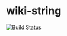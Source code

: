 # wiki-string #

[![Build Status](http://ci.yuvimasory.com/job/wiki-string/badge/icon)](http://ci.yuvimasory.com/job/wiki-string/)
